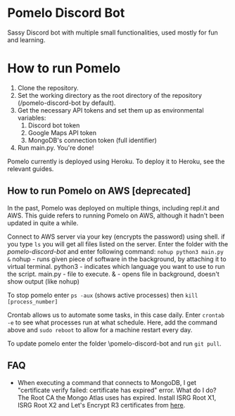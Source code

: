 # Pomelo Discord Bot

Sassy Discord bot with multiple small functionalities, used mostly for fun and learning.

# How to run Pomelo

1. Clone the repository.
2. Set the working directory as the root directory of the repository (/pomelo-discord-bot by default).
3. Get the necessary API tokens and set them up as environmental variables:
   1. Discord bot token
   2. Google Maps API token
   3. MongoDB's connection token (full identifier)
4. Run main.py. You're done!

Pomelo currently is deployed using Heroku. To deploy it to Heroku, see the relevant guides.

## How to run Pomelo on AWS \[deprecated\]

In the past, Pomelo was deployed on multiple things, including repl.it and AWS.
This guide refers to running Pomelo on AWS, although it hadn't been updated in quite a while.

Connect to AWS server via your key (encrypts the password) using shell. if you type `ls` you will get all files listed
on the server. Enter the folder with the *pomelo-discord-bot* and enter following command:
`nohup python3 main.py &`
nohup - runs given piece of software in the background, by attaching it to virtual terminal. python3 - indicates which
language you want to use to run the script. main.py - file to execute. & - opens file in background, doesn't show
output (like nohup)

To stop pomelo enter `ps -aux` (shows active processes) then `kill [process_number]`

Crontab allows us to automate some tasks, in this case daily. Enter `crontab -e` to see what processes run at what
schedule. Here, add the command above and `sudo reboot` to allow for a machine restart every day.

To update pomelo enter the folder \pomelo-discord-bot and run `git pull`.

## FAQ

- When executing a command that connects to MongoDB, I get "certificate verify failed: certificate has expired" error. What do I do?
The Root CA the Mongo Atlas uses has expired. Install ISRG Root X1, ISRG Root X2 and Let's Encrypt R3 certificates from [here](https://letsencrypt.org/certificates/).
